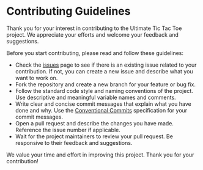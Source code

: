 # Contributing Guidelines

Thank you for your interest in contributing to the Ultimate Tic Tac Toe project. We appreciate your efforts and welcome your feedback and suggestions.

Before you start contributing, please read and follow these guidelines:

- Check the [issues](https://github.com/PBJI/ultimate-tic-tac-toe-2/issues) page to see if there is an existing issue related to your contribution. If not, you can create a new issue and describe what you want to work on.
- Fork the repository and create a new branch for your feature or bug fix.
- Follow the standard code style and naming conventions of the project. Use descriptive and meaningful variable names and comments.
- Write clear and concise commit messages that explain what you have done and why. Use the [Conventional Commits](https://www.conventionalcommits.org/en/v1.0.0/) specification for your commit messages.
- Open a pull request and describe the changes you have made. Reference the issue number if applicable.
- Wait for the project maintainers to review your pull request. Be responsive to their feedback and suggestions.

We value your time and effort in improving this project. Thank you for your contribution!
